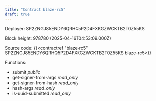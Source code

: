 ```yaml
---
title: "Contract blaze-rc5"
draft: true
---
```

Deployer: SP2ZNGJ85ENDY6QRHQ5P2D4FXKGZWCKTB2T0Z55KS


 



Block height: 978780 (2025-04-16T04:53:09.000Z)

Source code: {{<contractref "blaze-rc5" SP2ZNGJ85ENDY6QRHQ5P2D4FXKGZWCKTB2T0Z55KS blaze-rc5>}}

Functions:

* submit _public_
* get-signer-from-args _read_only_
* get-signer-from-hash _read_only_
* hash-args _read_only_
* is-uuid-submitted _read_only_
